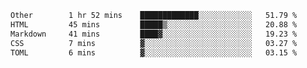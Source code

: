 <!--START_SECTION:waka-->

```txt
Other        1 hr 52 mins    █████████████░░░░░░░░░░░░   51.79 %
HTML         45 mins         █████▒░░░░░░░░░░░░░░░░░░░   20.88 %
Markdown     41 mins         ████▓░░░░░░░░░░░░░░░░░░░░   19.23 %
CSS          7 mins          ▓░░░░░░░░░░░░░░░░░░░░░░░░   03.27 %
TOML         6 mins          ▓░░░░░░░░░░░░░░░░░░░░░░░░   03.15 %
```

<!--END_SECTION:waka-->
